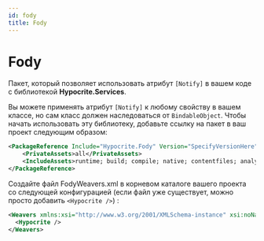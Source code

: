 ```yaml
---
id: fody
title: Fody
---
```


# Fody
Пакет, который позволяет использовать атрибут ```[Notify]``` в вашем коде с библиотекой **Hypocrite.Services**.

Вы можете применять атрибут ```[Notify]``` к любому свойству в вашем классе, но сам класс должен наследоваться от ```BindableObject```.
Чтобы начать использовать эту библиотеку, добавьте ссылку на пакет в ваш проект следующим образом:

```xml
<PackageReference Include="Hypocrite.Fody" Version="SpecifyVersionHere">  
    <PrivateAssets>all</PrivateAssets>  
    <IncludeAssets>runtime; build; compile; native; contentfiles; analyzers; buildtransitive</IncludeAssets>  
</PackageReference>  
```
Создайте файл FodyWeavers.xml в корневом каталоге вашего проекта со следующей конфигурацией (если файл уже существует, можно просто добавить ```<Hypocrite />```) :

```xml
<Weavers xmlns:xsi="http://www.w3.org/2001/XMLSchema-instance" xsi:noNamespaceSchemaLocation="FodyWeavers.xsd">  
  <Hypocrite />  
</Weavers>  
```